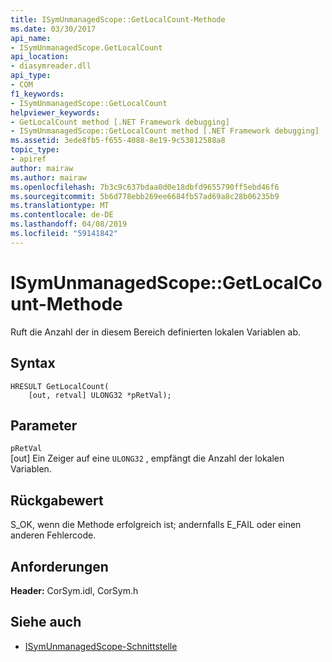 ```yaml
---
title: ISymUnmanagedScope::GetLocalCount-Methode
ms.date: 03/30/2017
api_name:
- ISymUnmanagedScope.GetLocalCount
api_location:
- diasymreader.dll
api_type:
- COM
f1_keywords:
- ISymUnmanagedScope::GetLocalCount
helpviewer_keywords:
- GetLocalCount method [.NET Framework debugging]
- ISymUnmanagedScope::GetLocalCount method [.NET Framework debugging]
ms.assetid: 3ede8fb5-f655-4088-8e19-9c53812588a8
topic_type:
- apiref
author: mairaw
ms.author: mairaw
ms.openlocfilehash: 7b3c9c637bdaa0d0e18dbfd9655790ff5ebd46f6
ms.sourcegitcommit: 5b6d778ebb269ee6684fb57ad69a8c28b06235b9
ms.translationtype: MT
ms.contentlocale: de-DE
ms.lasthandoff: 04/08/2019
ms.locfileid: "59141842"
---
```

# <a name="isymunmanagedscopegetlocalcount-method"></a>ISymUnmanagedScope::GetLocalCount-Methode
Ruft die Anzahl der in diesem Bereich definierten lokalen Variablen ab.  
  
## <a name="syntax"></a>Syntax  
  
```  
HRESULT GetLocalCount(  
    [out, retval] ULONG32 *pRetVal);  
```  
  
## <a name="parameters"></a>Parameter  
 `pRetVal`  
 [out] Ein Zeiger auf eine `ULONG32` , empfängt die Anzahl der lokalen Variablen.  
  
## <a name="return-value"></a>Rückgabewert  
 S_OK, wenn die Methode erfolgreich ist; andernfalls E_FAIL oder einen anderen Fehlercode.  
  
## <a name="requirements"></a>Anforderungen  
 **Header:** CorSym.idl, CorSym.h  
  
## <a name="see-also"></a>Siehe auch

- [ISymUnmanagedScope-Schnittstelle](../../../../docs/framework/unmanaged-api/diagnostics/isymunmanagedscope-interface.md)
